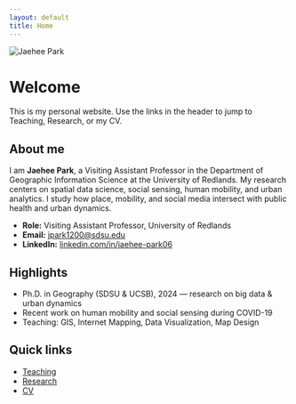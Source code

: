 ```yaml
---
layout: default
title: Home
---
```


<div class="home-hero wrap">
  <img src="{{ '/assets/images/profile.jpg' | relative_url }}" alt="Jaehee Park" class="profile-photo"/>
  <h1>Welcome</h1>
  <p>This is my personal website. Use the links in the header to jump to Teaching, Research, or my CV.</p>
</div>

## About me

I am **Jaehee Park**, a Visiting Assistant Professor in the Department of Geographic Information Science at the University of Redlands. My research centers on spatial data science, social sensing, human mobility, and urban analytics. I study how place, mobility, and social media intersect with public health and urban dynamics.

- **Role:** Visiting Assistant Professor, University of Redlands  
- **Email:** jpark1200@sdsu.edu  
- **LinkedIn:** [linkedin.com/in/jaehee-park06](https://www.linkedin.com/in/jaehee-park06)

## Highlights

- Ph.D. in Geography (SDSU & UCSB), 2024 — research on big data & urban dynamics  
- Recent work on human mobility and social sensing during COVID-19  
- Teaching: GIS, Internet Mapping, Data Visualization, Map Design

## Quick links

- [Teaching](/teaching/)  
- [Research](/research/)  
- [CV](/cv/)
